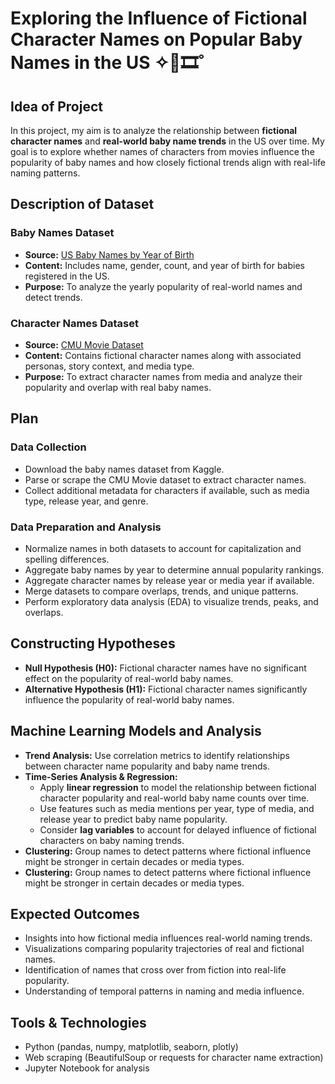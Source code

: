# Exploring the Influence of Fictional Character Names on Popular Baby Names in the US ✧🎥🎞️˚

## Idea of Project
In this project, my aim is to analyze the relationship between **fictional character names** and **real-world baby name trends** in the US over time. My goal is to explore whether names of characters from movies influence the popularity of baby names and how closely fictional trends align with real-life naming patterns.

## Description of Dataset

### Baby Names Dataset
- **Source:** [US Baby Names by Year of Birth](https://www.kaggle.com/datasets/thedevastator/us-baby-names-by-year-of-birth)  
- **Content:** Includes name, gender, count, and year of birth for babies registered in the US.  
- **Purpose:** To analyze the yearly popularity of real-world names and detect trends.

### Character Names Dataset
- **Source:** [CMU Movie Dataset](https://www.cs.cmu.edu/~ark/personas/)  
- **Content:** Contains fictional character names along with associated personas, story context, and media type.  
- **Purpose:** To extract character names from media and analyze their popularity and overlap with real baby names.

## Plan

### Data Collection
- Download the baby names dataset from Kaggle.  
- Parse or scrape the CMU Movie dataset to extract character names.  
- Collect additional metadata for characters if available, such as media type, release year, and genre.

### Data Preparation and Analysis
- Normalize names in both datasets to account for capitalization and spelling differences.  
- Aggregate baby names by year to determine annual popularity rankings.  
- Aggregate character names by release year or media year if available.  
- Merge datasets to compare overlaps, trends, and unique patterns.  
- Perform exploratory data analysis (EDA) to visualize trends, peaks, and overlaps.

## Constructing Hypotheses
- **Null Hypothesis (H0):** Fictional character names have no significant effect on the popularity of real-world baby names.  
- **Alternative Hypothesis (H1):** Fictional character names significantly influence the popularity of real-world baby names.

## Machine Learning Models and Analysis
- **Trend Analysis:** Use correlation metrics to identify relationships between character name popularity and baby name trends.  
- **Time-Series Analysis & Regression:**  
  - Apply **linear regression** to model the relationship between fictional character popularity and real-world baby name counts over time.  
  - Use features such as media mentions per year, type of media, and release year to predict baby name popularity.  
  - Consider **lag variables** to account for delayed influence of fictional characters on baby naming trends.  
- **Clustering:** Group names to detect patterns where fictional influence might be stronger in certain decades or media types.   
- **Clustering:** Group names to detect patterns where fictional influence might be stronger in certain decades or media types.  

## Expected Outcomes
- Insights into how fictional media influences real-world naming trends.  
- Visualizations comparing popularity trajectories of real and fictional names.  
- Identification of names that cross over from fiction into real-life popularity.  
- Understanding of temporal patterns in naming and media influence.

## Tools & Technologies
- Python (pandas, numpy, matplotlib, seaborn, plotly)  
- Web scraping (BeautifulSoup or requests for character name extraction)  
- Jupyter Notebook for analysis  
